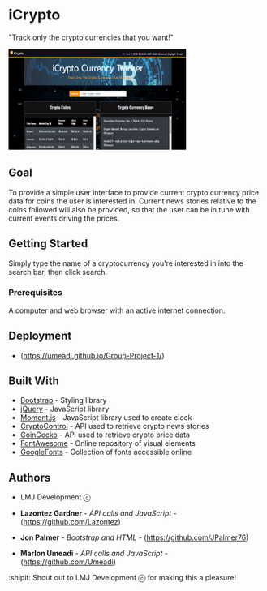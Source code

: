 
# iCrypto

"Track only the crypto currencies that you want!"

<span>
<img src="images/Capture.PNG" alt="Search Page" width="350" height="200"/>
</span>

## Goal

To provide a simple user interface to provide current crypto currency price data for coins the user is interested in. Current news stories relative to the coins followed will also be provided, so that the user can be in tune with current events driving the prices.

## Getting Started

Simply type the name of a cryptocurrency you're interested in into the search bar, then click search.

### Prerequisites

A computer and web browser with an active internet connection.

## Deployment

* (https://umeadi.github.io/Group-Project-1/)

## Built With

* [Bootstrap](https://getbootstrap.com/) - Styling library
* [jQuery](https://jquery.com/) - JavaScript library
* [Moment.js](https://momentjs.com/) - JavaScript library used to create clock
* [CryptoControl](https://cryptocontrol.io/en/developers/apis) - API used to retrieve crypto news stories
* [CoinGecko](https://www.coingecko.com/en/api) - API used to retrieve crypto price data
* [FontAwesome](https://fontawesome.com/?from=io) - Online repository of visual elements
* [GoogleFonts](https://fonts.google.com/) - Collection of fonts accessible online

## Authors

* LMJ Development ⓒ 

* **Lazontez Gardner** - *API calls and JavaScript* - (https://github.com/Lazontez)
* **Jon Palmer** - *Bootstrap and HTML* - (https://github.com/JPalmer76)
* **Marlon Umeadi** - *API calls and JavaScript* - (https://github.com/Umeadi)

:shipit: Shout out to LMJ Development ⓒ for making this a pleasure!
